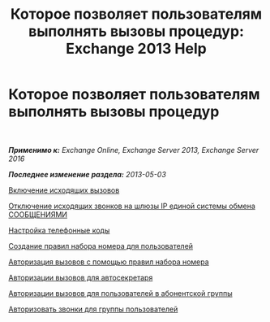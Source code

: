 ﻿---
title: 'Которое позволяет пользователям выполнять вызовы процедур: Exchange 2013 Help'
TOCTitle: Которое позволяет пользователям выполнять вызовы процедур
ms:assetid: 6997797d-4b79-4f6d-a89a-f36eea4e5ca4
ms:mtpsurl: https://technet.microsoft.com/ru-ru/library/JJ938011(v=EXCHG.150)
ms:contentKeyID: 52059192
ms.date: 05/22/2018
mtps_version: v=EXCHG.150
ms.translationtype: MT
---

# Которое позволяет пользователям выполнять вызовы процедур

 

_**Применимо к:** Exchange Online, Exchange Server 2013, Exchange Server 2016_

_**Последнее изменение раздела:** 2013-05-03_

[Включение исходящих вызовов](enable-outgoing-calls-on-um-ip-gateways-exchange-2013-help.md)

[Отключение исходящих звонков на шлюзы IP единой системы обмена СООБЩЕНИЯМИ](disable-outgoing-calls-on-um-ip-gateways-exchange-2013-help.md)

[Настройка телефонные коды](configure-dial-codes-exchange-2013-help.md)

[Создание правил набора номера для пользователей](create-dialing-rules-for-users-exchange-2013-help.md)

[Авторизация вызовов с помощью правил набора номера](authorize-calls-using-dialing-rules-exchange-2013-help.md)

[Авторизации вызовов для автосекретаря](authorize-calls-for-auto-attendant-callers-exchange-2013-help.md)

[Авторизации вызовов для пользователей в абонентской группы](authorize-calls-for-users-in-a-dial-plan-exchange-2013-help.md)

[Авторизовать звонки для группы пользователей](authorize-calls-for-a-group-of-users-exchange-2013-help.md)

